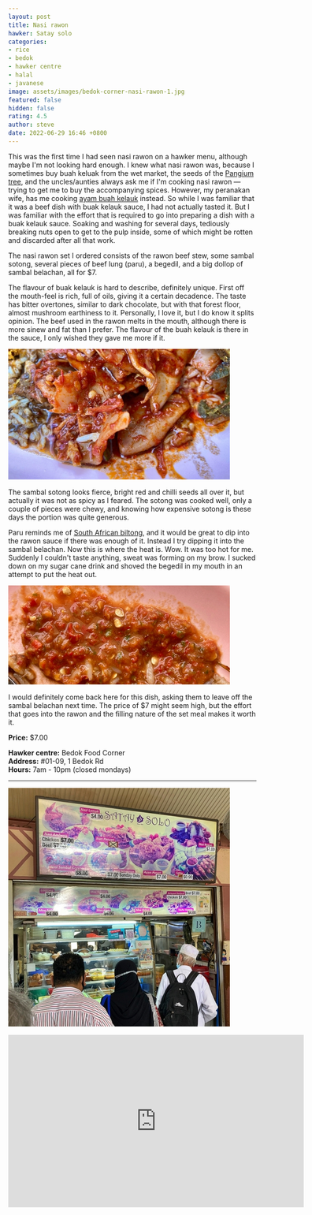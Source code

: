 ```yaml
---
layout: post
title: Nasi rawon
hawker: Satay solo
categories:
- rice
- bedok
- hawker centre
- halal
- javanese
image: assets/images/bedok-corner-nasi-rawon-1.jpg
featured: false
hidden: false
rating: 4.5
author: steve
date: 2022-06-29 16:46 +0800
---
```

This was the first time I had seen nasi rawon on a hawker menu, although maybe I'm not looking hard enough. I knew what nasi rawon was, because I sometimes buy buah keluak from the wet market, the seeds of the [Pangium tree](https://en.wikipedia.org/wiki/Pangium), and the uncles/aunties always ask me if I'm cooking nasi rawon — trying to get me to buy the accompanying spices. However, my peranakan wife, has me cooking [ayam buah kelauk](https://themeatmen.sg/ayam-buah-keluak/) instead. So while I was familiar that it was a beef dish with buak kelauk sauce, I had not actually tasted it. But I was familiar with the effort that is required to go into preparing a dish with a buak kelauk sauce. Soaking and washing for several days, tediously breaking nuts open to get to the pulp inside, some of which might be rotten and discarded after all that work.

The nasi rawon set I ordered consists of the rawon beef stew, some sambal sotong, several pieces of beef lung (paru), a begedil, and a big dollop of sambal belachan, all for $7.

The flavour of buak kelauk is hard to describe, definitely unique. First off the mouth-feel is rich, full of oils, giving it a certain decadence. The taste has bitter overtones, similar to dark chocolate, but with that forest floor, almost mushroom earthiness to it. Personally, I love it, but I do know it splits opinion. The beef used in the rawon melts in the mouth, although there is more sinew and fat than I prefer. The flavour of the buah kelauk is there in the sauce, I only wished they gave me more if it.

![Sambal sotong](/assets/images/bedok-corner-nasi-rawon-2.jpg "Sambal sotong")

The sambal sotong looks fierce, bright red and chilli seeds all over it, but actually it was not as spicy as I feared. The sotong was cooked well, only a couple of pieces were chewy, and knowing how expensive sotong is these days the portion was quite generous.

Paru reminds me of [South African biltong](https://www.baggiesdeli.com/collections/biltong), and it would be great to dip into the rawon sauce if there was enough of it. Instead I try dipping it into the sambal belachan. Now this is where the heat is. Wow. It was too hot for me. Suddenly I couldn't taste anything, sweat was forming on my brow. I sucked down on my sugar cane drink and shoved the begedil in my mouth in an attempt to put the heat out. 

![Sambal belachan](/assets/images/bedok-corner-nasi-rawon-3.jpg "Sambal belachan")

I would definitely come back here for this dish, asking them to leave off the sambal belachan next time. The price of $7 might seem high, but the effort that goes into the rawon and the filling nature of the set meal makes it worth it.

**Price:** $7.00  

**Hawker centre:** Bedok Food Corner  
**Address:** #01-09, 1 Bedok Rd  
**Hours:** 7am - 10pm (closed mondays)  

***  

![Satay solo](/assets/images/bedok-corner-nasi-rawon-4.jpg "Satay solo")

<iframe src="https://www.google.com/maps/embed?pb=!1m18!1m12!1m3!1d3988.758797670646!2d103.95323791453846!3d1.3204616990369236!2m3!1f0!2f0!3f0!3m2!1i1024!2i768!4f13.1!3m3!1m2!1s0x31da22d6b0fc14a1%3A0xecf7064ed7818247!2sBedok%20Corner%20Hokkien%20Prawn%20Mee!5e0!3m2!1sen!2ssg!4v1656492263792!5m2!1sen!2ssg" width="600" height="350" style="border:0;" allowfullscreen="" loading="lazy" referrerpolicy="no-referrer-when-downgrade"></iframe>
